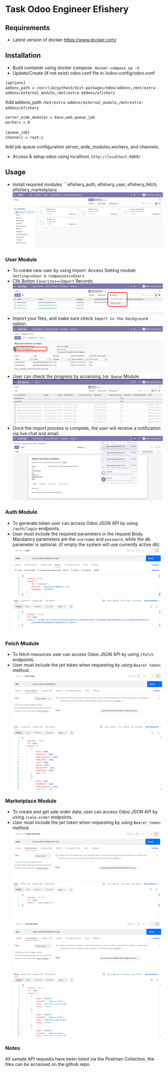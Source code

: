 # Task Odoo Engineer Efishery
## Requirements
- Latest version of docker https://www.docker.com/
## Installation
- Build container using docker compose. ```docker-compose up -d```
- Update/Create (if not exist) odoo.conf file in /odoo-config/odoo.conf
```
[options]
addons_path = /usr/lib/python3/dist-packages/odoo/addons,/mnt/extra-addons/external_module,/mnt/extra-addons/efishery
```
Add addons_path ```/mnt/extra-addons/external_module,/mnt/extra-addons/efishery```
```
server_wide_modules = base,web,queue_job
workers = 0

[queue_job]
channels = root:1
```
Add job queue configuration server_wide_modules,workers, and channels.

- Access & setup odoo using localhost. ```http://localhost:8069/```
## Usage
- Install required modules ```efishery_auth, efishery_user, efishery_fetch, efishery_marketplace
![Module](/img/1.png)
### User Module
- To create new user by using import. Access Setting module ```Setting=>User & Companies=>Users```
- Clik Button ```Favorites=>Import``` Records
![Module](/img/2.png)
- Import your files, and make sure check ```Import in the background``` option.
![Module](/img/3.png)
- User can check the progress by accessing ```Job Queue``` Module
![Module](/img/4.png)
- Once the import process is complete, the user will receive a notification via live chat and email.
![Module](/img/5.png)

### Auth Module
- To generate token user can access Odoo JSON API by using ```/auth/login``` endpoints.
- User must include the required parameters in the request Body. Mandatory parameters are the ```username``` and ```password```, while the db parameter is optional. (if empty the system will use currently active db)
![Module](/img/6.png)

### Fetch Module
- To fetch resources user can access Odoo JSON API by using ```/fetch``` endpoints.
- User must include the jwt token when requesting by using ```Bearer token``` method.
![Module](/img/7.png)

### Marketplace Module
- To create and get sale order data, user can access Odoo JSON API by using ```/sale-order``` endpoints.
- User must include the jwt token when requesting by using ```Bearer token``` method.
![Module](/img/8.png)
![Module](/img/9.png)

### Notes
All sample API requests have been listed via the Postman Collection, the files can be accessed on the github repo.
